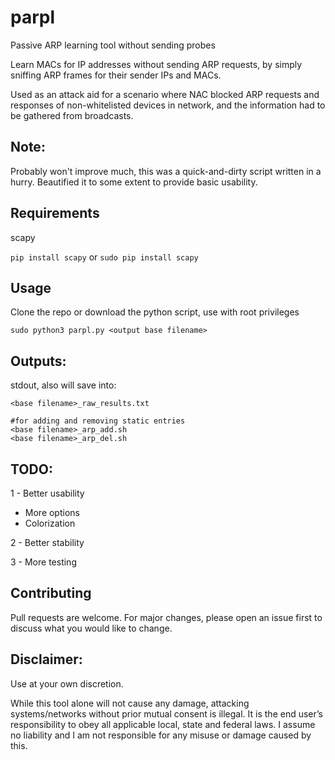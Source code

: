 # parpl
Passive ARP learning tool without sending probes

Learn MACs for IP addresses without sending ARP requests, by simply sniffing ARP frames for their sender IPs and MACs.

Used as an attack aid for a scenario where NAC blocked ARP requests and responses of non-whitelisted devices in network, and the information had to be gathered from broadcasts.


## Note:
Probably won't improve much, this was a quick-and-dirty script written in a hurry.
Beautified it to some extent to provide basic usability.


## Requirements
scapy

```pip install scapy```
or 
```sudo pip install scapy```

## Usage

Clone the repo or download the python script, use with root privileges
```
sudo python3 parpl.py <output base filename>
```


## Outputs:

stdout, also will save into: 
```
<base filename>_raw_results.txt

#for adding and removing static entries
<base filename>_arp_add.sh 
<base filename>_arp_del.sh 
```



## TODO:
1 - Better usability
  - More options
  - Colorization
 
2 - Better stability
 
3 - More testing


## Contributing

Pull requests are welcome. For major changes, please open an issue first
to discuss what you would like to change.


## Disclaimer:

Use at your own discretion.

While this tool alone will not cause any damage, attacking systems/networks without prior mutual consent is illegal. It is the end user’s responsibility to obey all applicable local, state and federal laws. I assume no liability and I am not responsible for any misuse or damage caused by this.
